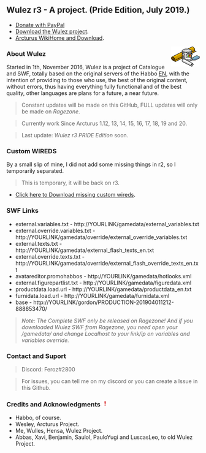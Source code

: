 ## Wulez r3 - A project.                          (Pride Edition, July 2019.)

* [Donate with PayPal](https://www.paypal.com/cgi-bin/webscr?cmd=_donations&business=lhdsa@icloud.com&lc=US&item_name=Help+me+to+get+new+computer.&no_note=0&cn=&curency_code=USD&bn=PP-DonationsBF:btn_donateCC_LG.gif:NonHosted)
* [Download the Wulez project](https://github.com/Wulles/Wulez/archive/master.zip).
* [Arcturus WikiHome and Download](https://bitbucket.org/Wesley12312/arcturus/wiki/Home).

<img src="https://raw.githubusercontent.com/Wulles/eyethatseeseverything/master/catal_fp_pic4.gif" align="right">

### About Wulez

Started in 1th, November 2016, Wulez is a project of Catalogue and SWF, totally based on the original servers of the Habbo [EN](https://habbo.com/), with the intention of providing to those who use, the best of the original content, without errors, thus having everything fully functional and of the best quality, other languages are plans for a future, a near future.

> Constant updates will be made on this GitHub, FULL updates will only be made on *Ragezone*.

> Currently work Since Arcturus 1.12, 13, 14, 15, 16, 17, 18, 19 and 20.

> Last update: *Wulez r3 PRIDE Edition* soon.

### Custom WIREDS

By a small slip of mine, I did not add some missing things in r2, so I temporarily separated.

> This is temporary, it will be back on r3.

* [Click here to Download missing custom wireds](https://github.com/Wulles/Wulez/tree/master/Custom%20Wireds).

### SWF Links

* external.variables.txt - http://YOURLINK/gamedata/external_variables.txt
* external.override.variables.txt - http://YOURLINK/gamedata/override/external_override_variables.txt
* external.texts.txt - http://YOURLINK/gamedata/external_flash_texts_en.txt
* external.override.texts.txt - http://YOURLINK/gamedata/override/external_flash_override_texts_en.txt
* avatareditor.promohabbos - http://YOURLINK/gamedata/hotlooks.xml
* external.figurepartlist.txt - http://YOURLINK/gamedata/figuredata.xml
* productdata.load.url - http://YOURLINK/gamedata/productdata_en.txt
* furnidata.load.url - http://YOURLINK/gamedata/furnidata.xml
* base - http://YOURLINK/gordon/PRODUCTION-201904011212-888653470/

> *Note: The Complete SWF only be released on Ragezone! And if you downloaded Wulez SWF from Ragezone, you need open your /gamedata/ and change Localhost to your link/ip on variables and variables override.*

### Contact and Suport

> Discord: Feroz#2800

> For issues, you can tell me on my discord or you can create a Issue in this Github.

### Credits and Acknowledgments <img src="https://raw.githubusercontent.com/Wulles/eyethatseeseverything/master/icon_10.png">

* Habbo, of course.
* Wesley, Arcturus Project.
* Me, Wulles, Hensa, Wulez Project.
* Abbas, Xavi, Benjamin, Saulol, PauloYugi and LuscasLeo, to old Wulez Project.